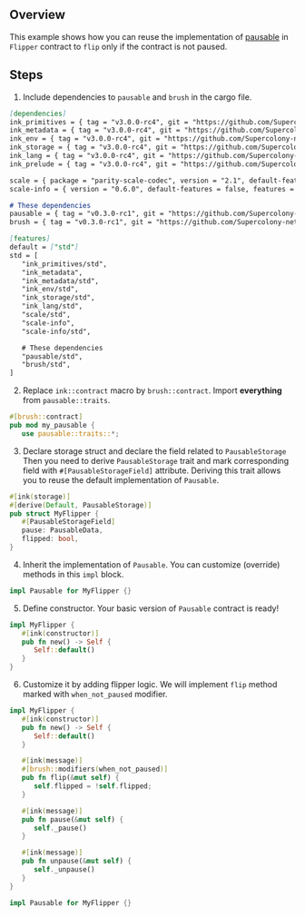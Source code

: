 ## Overview

This example shows how you can reuse the implementation of
[pausable](https://github.com/Supercolony-net/openbrush-contracts/tree/main/contracts/security/pausable) in `Flipper` contract to `flip` only if the contract is not paused.

## Steps

1. Include dependencies to `pausable` and `brush` in the cargo file.

```markdown
[dependencies]
ink_primitives = { tag = "v3.0.0-rc4", git = "https://github.com/Supercolony-net/ink", default-features = false }
ink_metadata = { tag = "v3.0.0-rc4", git = "https://github.com/Supercolony-net/ink", default-features = false, features = ["derive"], optional = true }
ink_env = { tag = "v3.0.0-rc4", git = "https://github.com/Supercolony-net/ink", default-features = false }
ink_storage = { tag = "v3.0.0-rc4", git = "https://github.com/Supercolony-net/ink", default-features = false }
ink_lang = { tag = "v3.0.0-rc4", git = "https://github.com/Supercolony-net/ink", default-features = false }
ink_prelude = { tag = "v3.0.0-rc4", git = "https://github.com/Supercolony-net/ink", default-features = false }

scale = { package = "parity-scale-codec", version = "2.1", default-features = false, features = ["derive"] }
scale-info = { version = "0.6.0", default-features = false, features = ["derive"], optional = true }

# These dependencies
pausable = { tag = "v0.3.0-rc1", git = "https://github.com/Supercolony-net/openbrush-contracts", default-features = false }
brush = { tag = "v0.3.0-rc1", git = "https://github.com/Supercolony-net/openbrush-contracts", default-features = false }

[features]
default = ["std"]
std = [
   "ink_primitives/std",
   "ink_metadata",
   "ink_metadata/std",
   "ink_env/std",
   "ink_storage/std",
   "ink_lang/std",
   "scale/std",
   "scale-info",
   "scale-info/std",

   # These dependencies
   "pausable/std",
   "brush/std",
]
```

2. Replace `ink::contract` macro by `brush::contract`.
   Import **everything** from `pausable::traits`.

```rust
#[brush::contract]
pub mod my_pausable {
   use pausable::traits::*;
```

3. Declare storage struct and declare the field related to `PausableStorage`
   Then you need to derive `PausableStorage` trait and mark corresponding field
   with `#[PausableStorageField]` attribute. Deriving this trait allows you to reuse
   the default implementation of `Pausable`.

```rust
#[ink(storage)]
#[derive(Default, PausableStorage)]
pub struct MyFlipper {
   #[PausableStorageField]
   pause: PausableData,
   flipped: bool,
}
```

4. Inherit the implementation of `Pausable`. You can customize (override) methods in this `impl` block.

```rust
impl Pausable for MyFlipper {}
```

5. Define constructor. Your basic version of `Pausable` contract is ready!

```rust
impl MyFlipper {
   #[ink(constructor)]
   pub fn new() -> Self {
      Self::default()
   }
}
```

6. Customize it by adding flipper logic. We will implement `flip` method marked with `when_not_paused` modifier.

```rust
impl MyFlipper {
   #[ink(constructor)]
   pub fn new() -> Self {
      Self::default()
   }

   #[ink(message)]
   #[brush::modifiers(when_not_paused)]
   pub fn flip(&mut self) {
      self.flipped = !self.flipped;
   }

   #[ink(message)]
   pub fn pause(&mut self) {
      self._pause()
   }

   #[ink(message)]
   pub fn unpause(&mut self) {
      self._unpause()
   }
}

impl Pausable for MyFlipper {}
```